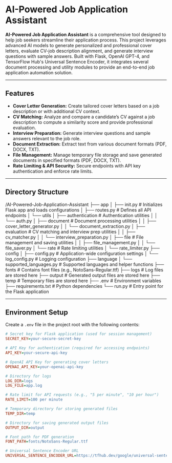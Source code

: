# AI-Powered Job Application Assistant

**AI-Powered Job Application Assistant** is a comprehensive tool designed to help job 
seekers streamline their application process. This project leverages advanced AI models 
to generate personalized and professional cover letters, evaluate CV-job description 
alignment, and generate interview questions with sample answers. Built with Flask, 
OpenAI GPT-4, and TensorFlow Hub's Universal Sentence Encoder, it integrates several 
document processing and utility modules to provide an end-to-end job application 
automation solution.

---

## Features

- **Cover Letter Generation:** Create tailored cover letters based on a job 
  description or with additional CV context.
- **CV Matching:** Analyze and compare a candidate’s CV against a job 
  description to compute a similarity score and provide professional 
  evaluation.
- **Interview Preparation:** Generate interview questions and sample 
  answers relevant to the job role.
- **Document Extraction:** Extract text from various document formats 
  (PDF, DOCX, TXT).
- **File Management:** Manage temporary file storage and save generated 
  documents in specified formats (PDF, DOCX, TXT).
- **Rate Limiting & API Security:** Secure endpoints with API key 
  authentication and enforce rate limits.

---

## Directory Structure

/AI-Powered-Job-Application-Assistant 
├── app 
│ ├── init.py # Initializes Flask app and loads configurations 
│ ├── routes.py # Defines all API endpoints 
│ └── utils 
│ ├── authentication # Authentication utilities 
│ │ └── auth.py 
│ ├── document # Document processing utilities 
│ │ ├── cover_letter_generator.py 
│ │ └── document_extraction.py 
│ ├── evaluation # CV matching and interview prep utilities 
│ │ ├── cv_matcher.py 
│ │ └── interview_preparation.py 
│ ├── file # File management and saving utilities 
│ │ ├── file_management.py 
│ │ └── file_saver.py 
│ └── rate # Rate limiting utilities 
│ └── rate_limiter.py 
├── config 
│ ├── config.py # Application-wide configuration settings 
│ └── log_config.py # Logging configuration 
├── language 
│ └── supported_languages.py # Supported languages and helper functions 
├── fonts # Contains font files (e.g., NotoSans-Regular.ttf) 
├── logs # Log files are stored here 
├── output # Generated output files are stored here 
├── temp # Temporary files are stored here 
├── .env # Environment variables 
├── requirements.txt # Python dependencies 
└── run.py # Entry point for the Flask application


---

## Environment Setup

Create a `.env` file in the project root with the following contents:

```ini
# Secret key for Flask application (used for session management)
SECRET_KEY=your-secure-secret-key

# API Key for authentication (required for accessing endpoints)
API_KEY=your-secure-api-key

# OpenAI API Key for generating cover letters
OPENAI_API_KEY=your-openai-api-key

# Directory for logs
LOG_DIR=logs
LOG_FILE=app.log

# Rate limit for API requests (e.g., "5 per minute", "10 per hour")
RATE_LIMIT=100 per minute

# Temporary directory for storing generated files
TEMP_DIR=temp

# Directory for saving generated output files
OUTPUT_DIR=output

# Font path for PDF generation
FONT_PATH=fonts/NotoSans-Regular.ttf

# Universal Sentence Encoder URL
UNIVERSAL_SENTENCE_ENCODER_URL=https://tfhub.dev/google/universal-sentence-encoder/4


